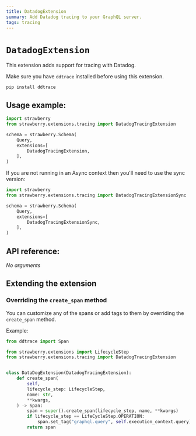 ```yaml
---
title: DatadogExtension
summary: Add Datadog tracing to your GraphQL server.
tags: tracing
---
```


# `DatadogExtension`

This extension adds support for tracing with Datadog.

<Note>

Make sure you have `ddtrace` installed before using this extension.

```shell
pip install ddtrace
```

</Note>

## Usage example:

```python
import strawberry
from strawberry.extensions.tracing import DatadogTracingExtension

schema = strawberry.Schema(
    Query,
    extensions=[
        DatadogTracingExtension,
    ],
)
```

<Note>

If you are not running in an Async context then you'll need to use the sync
version:

```python
import strawberry
from strawberry.extensions.tracing import DatadogTracingExtensionSync

schema = strawberry.Schema(
    Query,
    extensions=[
        DatadogTracingExtensionSync,
    ],
)
```

</Note>

## API reference:

_No arguments_

## Extending the extension

### Overriding the `create_span` method

You can customize any of the spans or add tags to them by overriding the
`create_span` method.

Example:

```python
from ddtrace import Span

from strawberry.extensions import LifecycleStep
from strawberry.extensions.tracing import DatadogTracingExtension


class DataDogExtension(DatadogTracingExtension):
    def create_span(
        self,
        lifecycle_step: LifecycleStep,
        name: str,
        **kwargs,
    ) -> Span:
        span = super().create_span(lifecycle_step, name, **kwargs)
        if lifecycle_step == LifeCycleStep.OPERATION:
            span.set_tag("graphql.query", self.execution_context.query)
        return span
```
